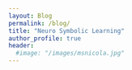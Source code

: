 ```yaml
---
layout: Blog
permalink: /blog/
title: "Neuro Symbolic Learning"
author_profile: true
header:
  #image: "/images/msnicola.jpg"
---
```


